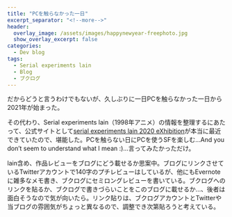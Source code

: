 ```yaml
---
title: "PCを触らなかった一日"
excerpt_separator: "<!--more-->"
header:
  overlay_image: /assets/images/happynewyear-freephoto.jpg
  show_overlay_excerpt: false
categories:
  - Dev blog
tags:
  - Serial experiments lain
  - Blog
  - ブクログ
---
```


だからどうと言うわけでもないが、久しぶりに一日PCを触らなかった一日から2021年が始まった。

その代わり、Serial experiments lain（1998年アニメ）の情報を整理するにあたって、公式サイトとして[serial experiments lain 2020 eXhibition](https://lp.anique.jp/exhibition/lain2020/)が本当に最近できていたので、堪能した。PCを触らない日にPCを使うSFを楽しむ…And you don’t seem to understand what I mean :)...言ってみたかっただけ。

lain含め、作品レビューをブログにどう載せるか思案中。ブログにリンクさせているTwitterアカウントで140字のプチレビューはしているが、他にもEvernoteに雑多なメモ書き、ブクログにセミロングレビューを書いている。ブクログへのリンクを貼るか、ブクログで書きづらいことをこのブログに載せるか…、後者は面白そうなので気が向いたら。リンク貼りは、ブクログアカウントとTwitterや当ブログの雰囲気がちょっと異なるので、調整でき次第貼ろうと考えている。
